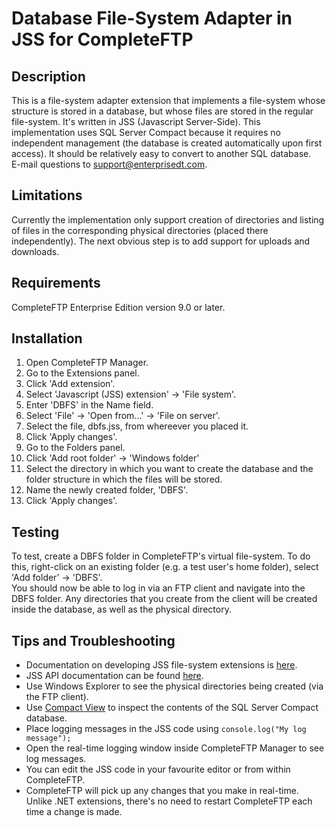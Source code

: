 # Database File-System Adapter in JSS for CompleteFTP

## Description

This is a file-system adapter extension that implements a file-system whose structure is stored
in a database, but whose files are stored in the regular file-system.  It's written in JSS
(Javascript Server-Side).  This implementation uses SQL Server Compact because it requires
no independent management (the database is created automatically upon first access). 
It should be relatively easy to convert to another SQL database.  
E-mail questions to support@enterprisedt.com.

## Limitations

Currently the implementation only support creation of directories and listing of files in the
corresponding physical directories (placed there independently).  The next obvious step is to
add support for uploads and downloads.

## Requirements

CompleteFTP Enterprise Edition version 9.0 or later.

## Installation

1. Open CompleteFTP Manager.
2. Go to the Extensions panel.
3. Click 'Add extension'.
4. Select 'Javascript (JSS) extension' -> 'File system'.
5. Enter 'DBFS' in the Name field.
6. Select 'File' -> 'Open from...' -> 'File on server'.
7. Select the file, dbfs.jss, from whereever you placed it.
8. Click 'Apply changes'.
9. Go to the Folders panel.
10. Click 'Add root folder' -> 'Windows folder'
11. Select the directory in which you want to create the database and the folder
    structure in which the files will be stored.
12. Name the newly created folder, 'DBFS'.
13. Click 'Apply changes'.

## Testing

To test, create a DBFS folder in CompleteFTP's virtual file-system.  To do this, right-click
on an existing folder (e.g. a test user's home folder), select 'Add folder' -> 'DBFS'.  
You should now be able to log in via
an FTP client and navigate into the DBFS folder.  Any directories that you create from the client
will be created inside the database, as well as the physical directory.

## Tips and Troubleshooting

* Documentation on developing JSS file-system extensions is [here](http://enterprisedt.com/products/completeftp/doc/guide/html/jssfilesystemextensions.html).
* JSS API documentation can be found [here](http://enterprisedt.com/products/completeftp/doc/guide/jssapi/modules/API.html).
* Use Windows Explorer to see the physical directories being created (via the FTP client).
* Use [Compact View](http://www.softpedia.com/get/Internet/Servers/Database-Utils/CompactView.shtml) to inspect the contents of the SQL Server Compact database.
* Place logging messages in the JSS code using ``console.log("My log message");``
* Open the real-time logging window inside CompleteFTP Manager to see log messages.
* You can edit the JSS code in your favourite editor or from within CompleteFTP.
* CompleteFTP will pick up any changes that you make in real-time.  Unlike .NET extensions,
  there's no need to restart CompleteFTP each time a change is made.